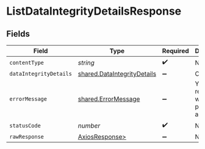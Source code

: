 # ListDataIntegrityDetailsResponse


## Fields

| Field                                                                      | Type                                                                       | Required                                                                   | Description                                                                |
| -------------------------------------------------------------------------- | -------------------------------------------------------------------------- | -------------------------------------------------------------------------- | -------------------------------------------------------------------------- |
| `contentType`                                                              | *string*                                                                   | :heavy_check_mark:                                                         | N/A                                                                        |
| `dataIntegrityDetails`                                                     | [shared.DataIntegrityDetails](../../models/shared/dataintegritydetails.md) | :heavy_minus_sign:                                                         | OK                                                                         |
| `errorMessage`                                                             | [shared.ErrorMessage](../../models/shared/errormessage.md)                 | :heavy_minus_sign:                                                         | Your API request was not properly authorized.                              |
| `statusCode`                                                               | *number*                                                                   | :heavy_check_mark:                                                         | N/A                                                                        |
| `rawResponse`                                                              | [AxiosResponse>](https://axios-http.com/docs/res_schema)                   | :heavy_minus_sign:                                                         | N/A                                                                        |